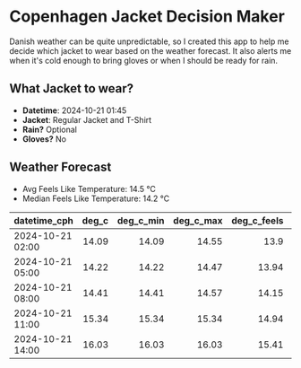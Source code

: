 
# Copenhagen Jacket Decision Maker

Danish weather can be quite unpredictable, so I created this app to help me decide which jacket to wear based on the weather forecast. 
It also alerts me when it's cold enough to bring gloves or when I should be ready for rain.

## What Jacket to wear?

- **Datetime**: 2024-10-21 01:45
- **Jacket**: Regular Jacket and T-Shirt
- **Rain?** Optional
- **Gloves?** No

## Weather Forecast
- Avg Feels Like Temperature: 14.5 °C
- Median Feels Like Temperature: 14.2 °C

| datetime_cph     |   deg_c |   deg_c_min |   deg_c_max |   deg_c_feels | weather   | wind   | rain   |
|:-----------------|--------:|------------:|------------:|--------------:|:----------|:-------|:-------|
| 2024-10-21 02:00 |   14.09 |       14.09 |       14.55 |         13.9  | Rain      | High   | Low    |
| 2024-10-21 05:00 |   14.22 |       14.22 |       14.47 |         13.94 | Clouds    | High   | None   |
| 2024-10-21 08:00 |   14.41 |       14.41 |       14.57 |         14.15 | Clouds    | High   | None   |
| 2024-10-21 11:00 |   15.34 |       15.34 |       15.34 |         14.94 | Clouds    | High   | None   |
| 2024-10-21 14:00 |   16.03 |       16.03 |       16.03 |         15.41 | Clouds    | High   | None   |
        